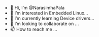 - 👋 Hi, I’m @NarasimhaPala
- 👀 I’m interested in Embedded Linux...
- 🌱 I’m currently learning Device drivers...
- 💞️ I’m looking to collaborate on ...
- 📫 How to reach me ...

<!---
NarasimhaPala/NarasimhaPala is a ✨ special ✨ repository because its `README.md` (this file) appears on your GitHub profile.
You can click the Preview link to take a look at your changes.
--->
